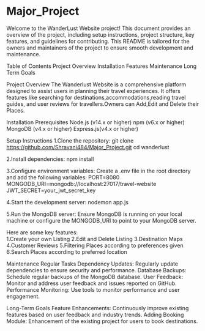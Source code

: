 # Major_Project
Welcome to the WanderLust Website project! This document provides an overview of the project, including setup instructions, project structure, key features, and guidelines for contributing. This README is tailored for the owners and maintainers of the project to ensure smooth development and maintenance.

Table of Contents
Project Overview
Installation
Features
Maintenance
Long Term Goals

Project Overview
The Wanderlust Website is a comprehensive platform designed to assist users in planning their travel experiences. It offers features like searching for destinations,accommodations,reading travel guides, and user reviews for travellers.Owners can Add,Edit and Delete their Places.

Installation
Prerequisites
Node.js (v14.x or higher)
npm (v6.x or higher)
MongoDB (v4.x or higher)
Express.js(v4.x or higher)

Setup Instructions
1.Clone the repository:
git clone  https://github.com/Shravani484/Major_Project.git
cd wanderlust

2.Install dependencies:
npm install

3.Configure environment variables:
Create a .env file in the root directory and add the following variables:
PORT=8080
MONGODB_URI=mongodb://localhost:27017/travel-website
JWT_SECRET=your_jwt_secret_key

4.Start the development server:
nodemon app.js

5.Run the MongoDB server:
Ensure MongoDB is running on your local machine or configure the MONGODB_URI to point to your MongoDB server.

Here are some key features:  
1.Create your own Listing
2.Edit and Delete Listing
3.Destination Maps
4.Customer Reviews
5.Filtering Places according to preferences given
6.Search Places according to preferred location 

Maintenance
Regular Tasks
Dependency Updates: Regularly update dependencies to ensure security and performance.
Database Backups: Schedule regular backups of the MongoDB database.
User Feedback: Monitor and address user feedback and issues reported on GitHub.
Performance Monitoring: Use tools to monitor performance and user engagement.

Long-Term Goals
Feature Enhancements: Continuously improve existing features based on user feedback and industry trends.
Adding Booking Module: Enhancement of the existing project for users to book destinations.
